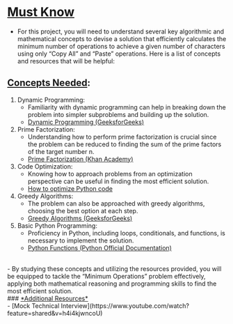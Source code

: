 # <ins>**Must Know**</ins><br>
- For this project, you will need to understand several key algorithmic and mathematical concepts to devise a solution that efficiently calculates the minimum number of operations to achieve a given number of characters using only “Copy All” and “Paste” operations. Here is a list of concepts and resources that will be helpful:
## <ins>**Concepts Needed**</ins>:<br>
1. Dynamic Programming:<br>
	- Familiarity with dynamic programming can help in breaking down the problem into simpler subproblems and building up the solution.<br>
	- [Dynamic Programming (GeeksforGeeks)](https://www.geeksforgeeks.org/dynamic-programming/)<br>
2. Prime Factorization:<br>
	- Understanding how to perform prime factorization is crucial since the problem can be reduced to finding the sum of the prime factors of the target number n.<br>
	- [Prime Factorization (Khan Academy)](https://www.khanacademy.org/math/pre-algebra/pre-algebra-factors-multiples/pre-algebra-prime-factorization-prealg/v/prime-factorization)<br>
3. Code Optimization:<br>
	- Knowing how to approach problems from an optimization perspective can be useful in finding the most efficient solution.<br>
	- [How to optimize Python code](https://stackify.com/how-to-optimize-python-code/)<br>
4. Greedy Algorithms:<br>
	- The problem can also be approached with greedy algorithms, choosing the best option at each step.<br>
	- [Greedy Algorithms (GeeksforGeeks)](https://www.geeksforgeeks.org/greedy-algorithms/)<br>
5. Basic Python Programming:<br>
	- Proficiency in Python, including loops, conditionals, and functions, is necessary to implement the solution.<br>
	- [Python Functions (Python Official Documentation)](https://docs.python.org/3/tutorial/controlflow.html#defining-functions)<br>
<br>
- By studying these concepts and utilizing the resources provided, you will be equipped to tackle the “Minimum Operations” problem effectively, applying both mathematical reasoning and programming skills to find the most efficient solution.<br>
### <ins>*Additional Resources*</ins><br>
- [Mock Technical Interview](https://www.youtube.com/watch?feature=shared&v=h4i4kjwncoU)
